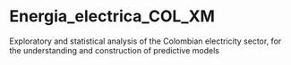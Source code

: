 # Energia_electrica_COL_XM
Exploratory and statistical analysis of the Colombian electricity sector, for the understanding and construction of predictive models
